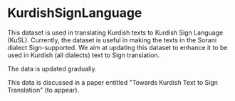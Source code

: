 # KurdishSignLanguage
This dataset is used in translating Kurdish texts to Kurdish Sign Language (KuSL). Currently, the dataset is useful in making the texts in the Sorani dialect Sign-supported. We aim at updating this dataset to enhance it to be used in Kurdish (all dialects) text to Sign translation. 

The data is updated gradually.

This data is discussed in a paper entitled "Towards Kurdish Text to Sign Translation" (to appear).
